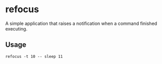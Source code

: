 # refocus

A simple application that raises a notification when a command finished executing.

## Usage

```shell
refocus -t 10 -- sleep 11
```